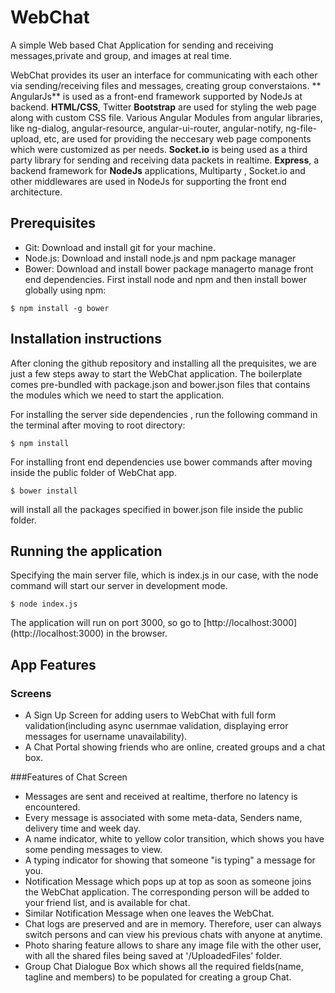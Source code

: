 # WebChat
A simple Web based Chat Application for sending and receiving messages,private and group, and images at real time.

WebChat provides its user an interface for communicating with each other via sending/receiving files and messages, creating group converstaions.
** AngularJs** is used as a front-end framework supported by NodeJs at backend. **HTML/CSS**, Twitter **Bootstrap** are used for styling the web page along with custom CSS file. Various Angular Modules from angular libraries, like ng-dialog, angular-resource, angular-ui-router, angular-notify, ng-file-upload, etc, are used for providing the neccesary web page components which were customized as per needs.
**Socket.io** is being used as a third party library for sending and receiving data packets in realtime. **Express**, a backend framework for **NodeJs** applications, Multiparty , Socket.io and other middlewares are used in NodeJs for supporting the front end architecture.

## Prerequisites

* Git: Download and install git for your machine.
* Node.js: Download and install node.js and npm package manager
* Bower: Download and install bower package managerto manage front end dependencies. First install node and npm and then install bower globally using npm:
```
$ npm install -g bower
```

## Installation instructions
 
 After cloning the github repository and installing all the prequisites, we are just a few steps away to start the WebChat application.
 The boilerplate comes pre-bundled with package.json and bower.json files that contains the modules which we need to start the application.
 
 For installing the server side dependencies , run the following command in the terminal after moving to root directory:
 
 ``` 
 $ npm install
 ```
 
 For installing front end dependencies use bower commands after moving inside the public folder of WebChat app.

``` 
$ bower install 
```  
will install all the packages specified in bower.json file inside the public folder.

## Running the application
 
 Specifying the main server file, which is index.js in our case, with the node command will start our server in development mode.
```
$ node index.js
```
The application will run on port 3000, so go to [http://localhost:3000] (http://localhost:3000) in the browser.

## App Features

### Screens
* A Sign Up Screen for adding users to WebChat with full form validation(including async usernmae validation, displaying error messages for username unavailability).
* A Chat Portal showing friends who are online, created groups and a chat box.

###Features of Chat Screen
* Messages are sent and received at realtime, therfore no latency is encountered.
* Every message is associated with some meta-data, Senders name, delivery time and week day.
* A name indicator, white to yellow color transition, which shows you have some pending messages to view.
* A typing indicator for showing that someone "is typing" a message for you.
* Notification Message which pops up at top as soon as someone joins the WebChat application. The corresponding person will be added to your friend list, and is available for chat.
* Similar Notification Message when one leaves the WebChat.
* Chat logs are preserved and are in memory. Therefore, user can always switch persons and can view his previous chats with anyone at anytime.
* Photo sharing feature allows to share any image file with the other user, with all the shared files being saved at '/UploadedFiles' folder.
* Group Chat Dialogue Box which shows all the required fields(name, tagline and members) to be populated for creating a group Chat.

